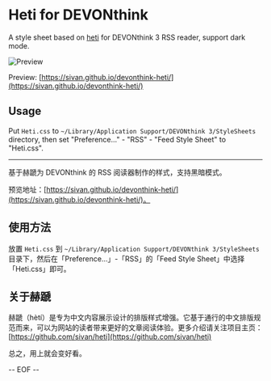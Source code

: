 # Heti for DEVONthink

A style sheet based on [heti](https://github.com/sivan/heti) for DEVONthink 3 RSS reader, support dark mode.

![Preview](https://raw.githubusercontent.com/sivan/devonthink-heti/master/demo/heti.jpg)

Preview: [https://sivan.github.io/devonthink-heti/](https://sivan.github.io/devonthink-heti/)

## Usage

Put `Heti.css` to `~/Library/Application Support/DEVONthink 3/StyleSheets` directory, then set "Preference..." - "RSS" - "Feed Style Sheet" to "Heti.css".

---

基于赫蹏为 DEVONthink 的 RSS 阅读器制作的样式，支持黑暗模式。

预览地址：[https://sivan.github.io/devonthink-heti/](https://sivan.github.io/devonthink-heti/)。

## 使用方法

放置 `Heti.css` 到 `~/Library/Application Support/DEVONthink 3/StyleSheets` 目录下，然后在「Preference...」-「RSS」的「Feed Style Sheet」中选择「Heti.css」即可。

## 关于赫蹏

赫蹏（hètí）是专为中文内容展示设计的排版样式增强。它基于通行的中文排版规范而来，可以为网站的读者带来更好的文章阅读体验。更多介绍请关注项目主页：[https://github.com/sivan/heti](https://github.com/sivan/heti)

总之，用上就会变好看。

-- EOF --
